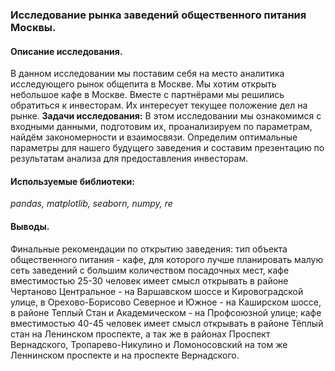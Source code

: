 ### Исследование рынка заведений общественного питания Москвы.
#### Описание исследования.
В данном исследовании мы поставим себя на место аналитика исследующего рынок общепита в Москве. Мы хотим открыть небольшое кафе в Москве. Вместе с партнёрами мы решились обратиться к инвесторам. Их интересует текущее положение дел на рынке. **Задачи исследования:** В этом исследовании мы ознакомимся с входными данными, подготовим их, проанализируем по параметрам, найдём закономерности и взаимосвязи. Определим оптимальные параметры для нашего будущего заведения и составим презентацию по результатам анализа для предоставления инвесторам.

#### Используемые библиотеки:
*pandas, matplotlib, seaborn, numpy, re*

#### Выводы.
Финальные рекомендации по открытию заведения: тип объекта общественного питания - кафе, для которого лучше планировать малую сеть заведений с большим количеством посадочных мест, кафе вместимостью 25-30 человек имеет смысл открывать в районе Чертаново Центральное - на Варшавском шоссе и Кировоградской улице, в Орехово-Борисово Северное и Южное - на Каширском шоссе, в районе Теплый Стан и Академическом - на Профсоюзной улице; кафе вместимостью 40-45 человек имеет смысл открывать в районе Тёплый стан на Ленинском проспекте, а так же в районах Проспект Вернадского, Тропарево-Никулино и Ломоносовский на том же Леннинском проспекте и на проспекте Вернадского.
